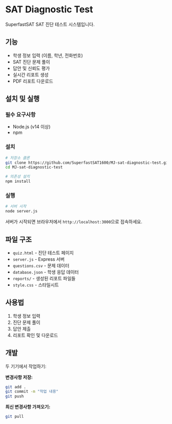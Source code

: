 # SAT Diagnostic Test

SuperfastSAT SAT 진단 테스트 시스템입니다.

## 기능

- 학생 정보 입력 (이름, 학년, 전화번호)
- SAT 진단 문제 풀이
- 답안 및 신뢰도 평가
- 실시간 리포트 생성
- PDF 리포트 다운로드

## 설치 및 실행

### 필수 요구사항
- Node.js (v14 이상)
- npm

### 설치
```bash
# 저장소 클론
git clone https://github.com/SuperfastSAT1600/MJ-sat-diagnostic-test.git
cd MJ-sat-diagnostic-test

# 의존성 설치
npm install
```

### 실행
```bash
# 서버 시작
node server.js
```

서버가 시작되면 브라우저에서 `http://localhost:3000`으로 접속하세요.

## 파일 구조

- `quiz.html` - 진단 테스트 페이지
- `server.js` - Express 서버
- `questions.csv` - 문제 데이터
- `database.json` - 학생 응답 데이터
- `reports/` - 생성된 리포트 파일들
- `style.css` - 스타일시트

## 사용법

1. 학생 정보 입력
2. 진단 문제 풀이
3. 답안 제출
4. 리포트 확인 및 다운로드

## 개발

두 기기에서 작업하기:

**변경사항 저장:**
```bash
git add .
git commit -m "작업 내용"
git push
```

**최신 변경사항 가져오기:**
```bash
git pull
``` 